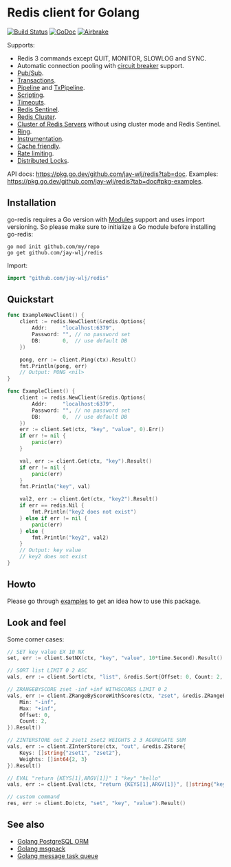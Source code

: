 # Redis client for Golang

[![Build Status](https://travis-ci.org/go-redis/redis.png?branch=master)](https://travis-ci.org/go-redis/redis)
[![GoDoc](https://godoc.org/github.com/go-redis/redis?status.svg)](https://pkg.go.dev/github.com/jay-wlj/redis?tab=doc)
[![Airbrake](https://img.shields.io/badge/kudos-airbrake.io-orange.svg)](https://airbrake.io)

Supports:

- Redis 3 commands except QUIT, MONITOR, SLOWLOG and SYNC.
- Automatic connection pooling with [circuit breaker](https://en.wikipedia.org/wiki/Circuit_breaker_design_pattern) support.
- [Pub/Sub](https://pkg.go.dev/github.com/jay-wlj/redis?tab=doc#PubSub).
- [Transactions](https://pkg.go.dev/github.com/jay-wlj/redis?tab=doc#example-Client-TxPipeline).
- [Pipeline](https://pkg.go.dev/github.com/jay-wlj/redis?tab=doc#example-Client-Pipeline) and [TxPipeline](https://pkg.go.dev/github.com/jay-wlj/redis?tab=doc#example-Client-TxPipeline).
- [Scripting](https://pkg.go.dev/github.com/jay-wlj/redis?tab=doc#Script).
- [Timeouts](https://pkg.go.dev/github.com/jay-wlj/redis?tab=doc#Options).
- [Redis Sentinel](https://pkg.go.dev/github.com/jay-wlj/redis?tab=doc#NewFailoverClient).
- [Redis Cluster](https://pkg.go.dev/github.com/jay-wlj/redis?tab=doc#NewClusterClient).
- [Cluster of Redis Servers](https://pkg.go.dev/github.com/jay-wlj/redis?tab=doc#example-NewClusterClient--ManualSetup) without using cluster mode and Redis Sentinel.
- [Ring](https://pkg.go.dev/github.com/jay-wlj/redis?tab=doc#NewRing).
- [Instrumentation](https://pkg.go.dev/github.com/jay-wlj/redis?tab=doc#ex-package--Instrumentation).
- [Cache friendly](https://github.com/go-redis/cache).
- [Rate limiting](https://github.com/go-redis/redis_rate).
- [Distributed Locks](https://github.com/bsm/redislock).

API docs: https://pkg.go.dev/github.com/jay-wlj/redis?tab=doc.
Examples: https://pkg.go.dev/github.com/jay-wlj/redis?tab=doc#pkg-examples.

## Installation

go-redis requires a Go version with [Modules](https://github.com/golang/go/wiki/Modules) support and uses import versioning. So please make sure to initialize a Go module before installing go-redis:

```shell
go mod init github.com/my/repo
go get github.com/jay-wlj/redis
```

Import:

```go
import "github.com/jay-wlj/redis"
```

## Quickstart

```go
func ExampleNewClient() {
    client := redis.NewClient(&redis.Options{
        Addr:     "localhost:6379",
        Password: "", // no password set
        DB:       0,  // use default DB
    })

    pong, err := client.Ping(ctx).Result()
    fmt.Println(pong, err)
    // Output: PONG <nil>
}

func ExampleClient() {
    client := redis.NewClient(&redis.Options{
        Addr:     "localhost:6379",
        Password: "", // no password set
        DB:       0,  // use default DB
    })
    err := client.Set(ctx, "key", "value", 0).Err()
    if err != nil {
        panic(err)
    }

    val, err := client.Get(ctx, "key").Result()
    if err != nil {
        panic(err)
    }
    fmt.Println("key", val)

    val2, err := client.Get(ctx, "key2").Result()
    if err == redis.Nil {
        fmt.Println("key2 does not exist")
    } else if err != nil {
        panic(err)
    } else {
        fmt.Println("key2", val2)
    }
    // Output: key value
    // key2 does not exist
}
```

## Howto

Please go through [examples](https://pkg.go.dev/github.com/jay-wlj/redis?tab=doc#pkg-examples) to get an idea how to use this package.

## Look and feel

Some corner cases:

```go
// SET key value EX 10 NX
set, err := client.SetNX(ctx, "key", "value", 10*time.Second).Result()

// SORT list LIMIT 0 2 ASC
vals, err := client.Sort(ctx, "list", &redis.Sort{Offset: 0, Count: 2, Order: "ASC"}).Result()

// ZRANGEBYSCORE zset -inf +inf WITHSCORES LIMIT 0 2
vals, err := client.ZRangeByScoreWithScores(ctx, "zset", &redis.ZRangeBy{
    Min: "-inf",
    Max: "+inf",
    Offset: 0,
    Count: 2,
}).Result()

// ZINTERSTORE out 2 zset1 zset2 WEIGHTS 2 3 AGGREGATE SUM
vals, err := client.ZInterStore(ctx, "out", &redis.ZStore{
    Keys: []string{"zset1", "zset2"},
    Weights: []int64{2, 3}
}).Result()

// EVAL "return {KEYS[1],ARGV[1]}" 1 "key" "hello"
vals, err := client.Eval(ctx, "return {KEYS[1],ARGV[1]}", []string{"key"}, "hello").Result()

// custom command
res, err := client.Do(ctx, "set", "key", "value").Result()
```

## See also

- [Golang PostgreSQL ORM](https://github.com/go-pg/pg)
- [Golang msgpack](https://github.com/vmihailenco/msgpack)
- [Golang message task queue](https://github.com/vmihailenco/taskq)
